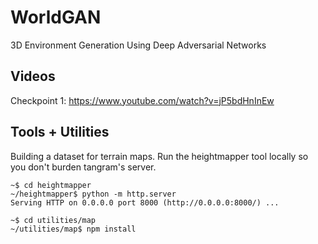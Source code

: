 # WorldGAN

3D Environment Generation Using Deep Adversarial Networks

## Videos

Checkpoint 1: https://www.youtube.com/watch?v=jP5bdHnInEw

## Tools + Utilities

Building a dataset for terrain maps. Run the heightmapper tool locally so you don't burden tangram's server.

```
~$ cd heightmapper
~/heightmapper$ python -m http.server
Serving HTTP on 0.0.0.0 port 8000 (http://0.0.0.0:8000/) ...
```

```
~$ cd utilities/map
~/utilities/map$ npm install
```